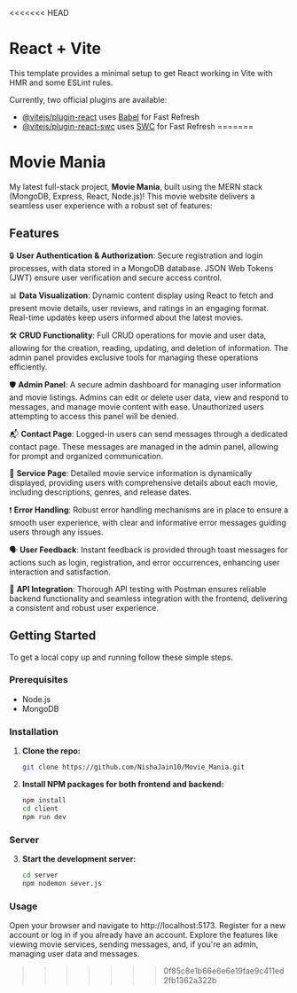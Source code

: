 <<<<<<< HEAD
# React + Vite

This template provides a minimal setup to get React working in Vite with HMR and some ESLint rules.

Currently, two official plugins are available:

- [@vitejs/plugin-react](https://github.com/vitejs/vite-plugin-react/blob/main/packages/plugin-react/README.md) uses [Babel](https://babeljs.io/) for Fast Refresh
- [@vitejs/plugin-react-swc](https://github.com/vitejs/vite-plugin-react-swc) uses [SWC](https://swc.rs/) for Fast Refresh
=======
# Movie Mania

My latest full-stack project, **Movie Mania**, built using the MERN stack (MongoDB, Express, React, Node.js)! This movie website delivers a seamless user experience with a robust set of features:

## Features

🔒 **User Authentication & Authorization**: Secure registration and login processes, with data stored in a MongoDB database. JSON Web Tokens (JWT) ensure user verification and secure access control.

📊 **Data Visualization**: Dynamic content display using React to fetch and present movie details, user reviews, and ratings in an engaging format. Real-time updates keep users informed about the latest movies.

🛠️ **CRUD Functionality**: Full CRUD operations for movie and user data, allowing for the creation, reading, updating, and deletion of information. The admin panel provides exclusive tools for managing these operations efficiently.

🛡️ **Admin Panel**: A secure admin dashboard for managing user information and movie listings. Admins can edit or delete user data, view and respond to messages, and manage movie content with ease. Unauthorized users attempting to access this panel will be denied.

📬 **Contact Page**: Logged-in users can send messages through a dedicated contact page. These messages are managed in the admin panel, allowing for prompt and organized communication.

🎥 **Service Page**: Detailed movie service information is dynamically displayed, providing users with comprehensive details about each movie, including descriptions, genres, and release dates.

❗ **Error Handling**: Robust error handling mechanisms are in place to ensure a smooth user experience, with clear and informative error messages guiding users through any issues.

🗣️ **User Feedback**: Instant feedback is provided through toast messages for actions such as login, registration, and error occurrences, enhancing user interaction and satisfaction.

🔗 **API Integration**: Thorough API testing with Postman ensures reliable backend functionality and seamless integration with the frontend, delivering a consistent and robust user experience.

## Getting Started

To get a local copy up and running follow these simple steps.

### Prerequisites

- Node.js
- MongoDB

### Installation

1. **Clone the repo:**
   ```sh
   git clone https://github.com/NishaJain10/Movie_Mania.git
2. **Install NPM packages for both frontend and backend:**
   ```sh
   npm install
   cd client
   npm run dev

### Server
3. **Start the development server:**
   ```sh
   cd server
   npm nodemon sever.js

### Usage
Open your browser and navigate to http://localhost:5173.
Register for a new account or log in if you already have an account.
Explore the features like viewing movie services, sending messages, and, if you're an admin, managing user data and messages.

>>>>>>> 0f85c8e1b66e6e6e19fae9c411ed2fb1362a322b
